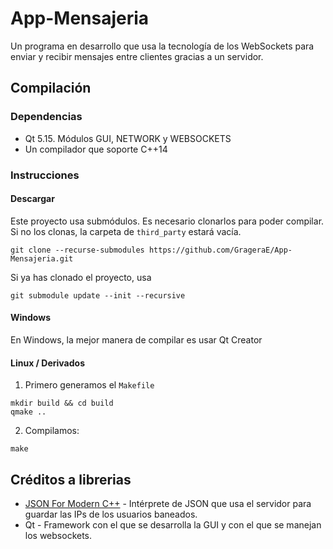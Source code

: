 # App-Mensajeria
Un programa en desarrollo que usa la tecnología de los WebSockets para enviar y recibir mensajes entre clientes gracias a un servidor.
## Compilación
### Dependencias
* Qt 5.15. Módulos GUI, NETWORK y WEBSOCKETS
* Un compilador que soporte C++14
### Instrucciones
#### Descargar
Este proyecto usa submódulos. Es necesario clonarlos para poder compilar. Si no los clonas, la carpeta de `third_party` estará vacía.
```
git clone --recurse-submodules https://github.com/GrageraE/App-Mensajeria.git
```
Si ya has clonado el proyecto, usa
```
git submodule update --init --recursive
```
#### Windows
En Windows, la mejor manera de compilar es usar Qt Creator
#### Linux / Derivados
1. Primero generamos el `Makefile`
```
mkdir build && cd build
qmake ..
```
2. Compilamos:
```
make
```
## Créditos a librerias
* [JSON For Modern C++](https://github.com/nlohmann/json) - Intérprete de JSON que usa el servidor para guardar las IPs de los usuarios baneados.
* Qt - Framework con el que se desarrolla la GUI y con el que se manejan los websockets.

